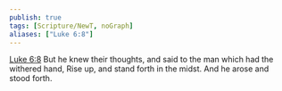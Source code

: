 ```yaml
---
publish: true
tags: [Scripture/NewT, noGraph]
aliases: ["Luke 6:8"]
---
```

[Luke 6:8](https://churchofjesuschrist.org/study/scriptures/nt/luke/6?lang=eng&id=p8#p8) But he knew their thoughts, and said to the man which had the withered hand, Rise up, and stand forth in the midst. And he arose and stood forth.
